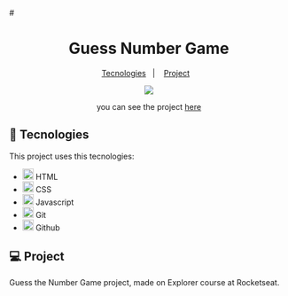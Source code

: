 #<h1 align="center">Guess Number Game</h1>

<p align="center">
  <a href="#-tecnologies">Tecnologies</a>&nbsp;&nbsp;&nbsp;|&nbsp;&nbsp;&nbsp;
  <a href="#-project">Project</a>&nbsp;&nbsp;&nbsp;
</p>

<div align="center">

<img src="assets/numberguess.gif">


you can see the project [here](https://lisandroguerra.github.io/explorer_numberguess/)

</div>

## 🚀 Tecnologies

This project uses this tecnologies:

- <img width=20 src="https://user-images.githubusercontent.com/25181517/192158954-f88b5814-d510-4564-b285-dff7d6400dad.png"> HTML
- <img width=20 src="https://user-images.githubusercontent.com/25181517/183898674-75a4a1b1-f960-4ea9-abcb-637170a00a75.png"> CSS
- <img width=20 src="https://user-images.githubusercontent.com/25181517/117447155-6a868a00-af3d-11eb-9cfe-245df15c9f3f.png"> Javascript
- <img width=20 src="https://user-images.githubusercontent.com/25181517/192108372-f71d70ac-7ae6-4c0d-8395-51d8870c2ef0.png"> Git
- <img width=20 src="https://user-images.githubusercontent.com/25181517/192108374-8da61ba1-99ec-41d7-80b8-fb2f7c0a4948.png"> Github

## 💻 Project

Guess the Number Game project, made on Explorer course at Rocketseat.